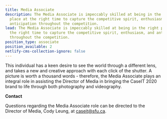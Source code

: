 ```yaml
---
title: Media Associate
description: The Media Associate is impeccably skilled at being in the right
  place at the right time to capture the competitive spirit, enthusiasm, and
  anticipation throughout the competition.
lead: The Media Associate is impeccably skilled at being in the right place at
  the right time to capture the competitive spirit, enthusiasm, and anticipation
  throughout the competition.
position_type: associate
position_available: 2
netlify-cms-collection-ignore: false
---
```

This individual has a keen desire to see the world through a different lens, and takes a new and creative approach with each click of the shutter. A picture is worth a thousand words - therefore, the Media Associate plays an integral role in assisting the Director of Media in bringing the CaseIT 2020 brand to life through both photography and videography.

**Contact**

Questions regarding the Media Associate role can be directed to the Director of Media, Cody Leung, at caseit@sfu.ca.